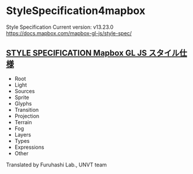 # StyleSpecification4mapbox
Style Specification Current version: v13.23.0 https://docs.mapbox.com/mapbox-gl-js/style-spec/

## [STYLE SPECIFICATION Mapbox GL JS スタイル仕様](https://github.com/furuhashilab/StyleSpecification4mapbox/blob/main/style-spec.md)
* Root
* Light
* Sources
* Sprite
* Glyphs
* Transition
* Projection
* Terrain
* Fog
* Layers
* Types
* Expressions
* Other

Translated by Furuhashi Lab., UNVT team
